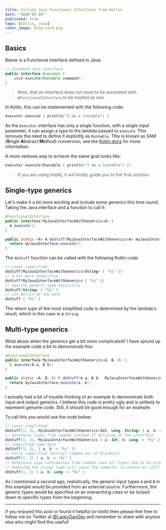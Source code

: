 ```yaml
---
title: Calling Java Functional Interfaces from Kotlin
date: "2020-02-10"
published: true
tags: [kotlin, java]
cover_image: blog-card.png
---
```


## Basics

Below is a Functional Interface defined in Java:

```java
// Standard Java interface
public interface Executor {
    void execute(Runnable command);
}
```

> Note, that an interface does not _need_ to be annotated with `@FunctionalInterface` to be treated as one.

In Kotlin, this can be implemented with the following code:

```kotlin
executor.execute { println("I am a runnable") }
```

As the `Executor` interface has only a single function, with a single input parameter, it can assign a type to the lambda passed to `execute`. This removes the need to define it explicitly as `Runnable`. This is known as SAM (**S**ingle **A**bstract **M**ethod) conversion, see the [Kotlin docs](https://kotlinlang.org/docs/reference/java-interop.html) for more information.

A more verbose way to achieve the same goal looks like:

```kotlin
executor.execute(Runnable { println("I am a runnable") })
```

> If you are using Intellij, it will kindly guide you to the first solution.

## Single-type generics

Let's make it a bit more exciting and include some generics this time round. Taking the Java interface and a function to call it:

```java
@FunctionalInterface
public interface MyJavaInterfaceWithGenerics<A> {
  A execute();
}

public static <A> A doStuff(MyJavaInterfaceWithGenerics<A> myJavaInterface) {
  return myJavaInterface.execute();
}
```

The `doStuff` function can be called with the following Kotlin code:

```kotlin
// Least simplified
doStuff(MyJavaInterfaceWithGenerics<String> { "hi" })
// A bit more simplified
doStuff(MyJavaInterfaceWithGenerics { "hi" })
// Specify generic type explicitly
doStuff<String> { "hi" }
// Let Kotlin do the work
doStuff { "hi" }
```

The return type of the most simplified code is determined by the lambda's result, which in this case is a `String`.

## Multi-type generics

What about when the generics get a bit more complicated? I have spiced up the example code a bit to demonstrate this:

```java
@FunctionalInterface
public interface MyJavaInterfaceWithGenerics<A, B, C> {
  C execute(A a, B b);
}

public static <A, B, C> C doStuff(A a, B b,  MyJavaInterfaceWithGenerics<A, B, C> myJavaInterface) {
  return myJavaInterface.execute(a, b);
}
```

I actually had a bit of trouble thinking of an example to demonstrate both input and output generics. I believe this code is pretty ugly and is unlikely to represent genuine code. Still, it should be good enough for an example.

To call this you would use the code below:

```kotlin
// Least simplified
doStuff(1, 2L, MyJavaInterfaceWithGenerics<Int, Long, String> { a, b -> "hi" })
// Determine types from lambda instead of defining on the interface
doStuff(1, 2L, MyJavaInterfaceWithGenerics { a: Int, b: Long -> "hi" })
// Simplified some more
doStuff(1, 2L, { a, b -> "hi" })
// Fully simplified (extract lambda out of brackets)
doStuff(1, 2) { a, b -> "hi" }
// Determine type information from lambda (not all types had to be provided here)
// Removing the [Long] type will cause the compiler to choose an [Int] instead
doStuff(1, 2) { a, b: Long -> "hi" }
```

As I mentioned a second ago, realistically, the generic input types `A` and `B` in this example would be provided from an external source. Furthermore, the generic types would be specified on an overarching class or be locked down to specific types from the beginning.

----

If you enjoyed this post or found it helpful (or both) then please feel free to follow me on Twitter at [@LankyDanDev](https://twitter.com/LankyDanDev) and remember to share with anyone else who might find this useful!